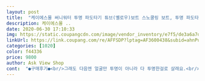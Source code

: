 ```yaml
---
layout: post 
title:  "케이에스몰 써니워터 투명 파도타기 튜브(옐로우)보트 스노쿨링 보트, 투명 파도타기 튜브(옐로우)" 
description: 케이에스몰 ..
date: 2020-06-30 17:10:33 
img: https://static.coupangcdn.com/image/vendor_inventory/e7f5/de3a6a7d78876ceb08cd279df2caa1f38a0994e52290eb5478eaf66287d1.jpg 
linkUrl: https://link.coupang.com/re/AFFSDP?lptag=AF3600438&subid=ahnPublicAsk&pageKey=234491625&itemId=744724678&vendorItemId=4879713092&traceid=V0-113-b2c51ef942f4ddd0 
categories: [1020] 
color: f44336 
price: 9800 
author: Ask View Shop 
cont:  "●구매후기●<br/>그래도 다음엔 얼굴만 투명이 아니라 다 투명한걸로 살래요.<br/><br/>근데 가운데 아이가 눕는 공간 두줄이 바람이 빠지더라구요.<br/> 왜 그런가 했더니 펑크가 아니라 바람넣고 잠그는 곳이 헐거워서 애가 누우니까 눌러놓은 마개가 그냥 빠지더군요.<br/> 임시방편으로 마개부분에 빨대를 하나 더 끼우고 꼈더니 괜찮아 졌어요.<br/><br/>생각보다 물고기가 잘 보여 좋았네요!!<br/>수영장이랑 바다에서 썼는데 괜찮긴했습니다.<br/><br/>큰 수영장에서만 사용할수 있을것 같네요.<br/> 사이즈가 좀 크네요<br/>튜브류는 배송 받고 항상 테스트합니다.<br/><br/>휴가가서 잘 사용했어요.<br/><br/>그래도 다음엔 얼굴만 투명이 아니라 다 투명한걸로 살래요.<br/><br/>근데 가운데 아이가 눕는 공간 두줄이 바람이 빠지더라구요.<br/> 왜 그런가 했더니 펑크가 아니라 바람넣고 잠그는 곳이 헐거워서 애가 누우니까 눌러놓은 마개가 그냥 빠지더군요.<br/> 임시방편으로 마개부분에 빨대를 하나 더 끼우고 꼈더니 괜찮아 졌어요.<br/><br/>생각보다 물고기가 잘 보여 좋았네요!!<br/>수영장이랑 바다에서 썼는데 괜찮긴했습니다.<br/><br/>큰 수영장에서만 사용할수 있을것 같네요.<br/> 사이즈가 좀 크네요<br/>튜브류는 배송 받고 항상 테스트합니다.<br/><br/>휴가가서 잘 사용했어요.<br/><br/>그래도 다음엔 얼굴만 투명이 아니라 다 투명한걸로 살래요.<br/><br/>근데 가운데 아이가 눕는 공간 두줄이 바람이 빠지더라구요.<br/> 왜 그런가 했더니 펑크가 아니라 바람넣고 잠그는 곳이 헐거워서 애가 누우니까 눌러놓은 마개가 그냥 빠지더군요.<br/> 임시방편으로 마개부분에 빨대를 하나 더 끼우고 꼈더니 괜찮아 졌어요.<br/><br/>생각보다 물고기가 잘 보여 좋았네요!!<br/>수영장이랑 바다에서 썼는데 괜찮긴했습니다.<br/><br/>큰 수영장에서만 사용할수 있을것 같네요.<br/> 사이즈가 좀 크네요<br/>튜브류는 배송 받고 항상 테스트합니다.<br/><br/>휴가가서 잘 사용했어요.<br/><br/>그래도 다음엔 얼굴만 투명이 아니라 다 투명한걸로 살래요.<br/><br/>근데 가운데 아이가 눕는 공간 두줄이 바람이 빠지더라구요.<br/> 왜 그런가 했더니 펑크가 아니라 바람넣고 잠그는 곳이 헐거워서 애가 누우니까 눌러놓은 마개가 그냥 빠지더군요.<br/> 임시방편으로 마개부분에 빨대를 하나 더 끼우고 꼈더니 괜찮아 졌어요.<br/><br/>생각보다 물고기가 잘 보여 좋았네요!!<br/>수영장이랑 바다에서 썼는데 괜찮긴했습니다.<br/><br/>큰 수영장에서만 사용할수 있을것 같네요.<br/> 사이즈가 좀 크네요<br/>튜브류는 배송 받고 항상 테스트합니다.<br/><br/>휴가가서 잘 사용했어요.<br/><br/>그래도 다음엔 얼굴만 투명이 아니라 다 투명한걸로 살래요.<br/><br/>근데 가운데 아이가 눕는 공간 두줄이 바람이 빠지더라구요.<br/> 왜 그런가 했더니 펑크가 아니라 바람넣고 잠그는 곳이 헐거워서 애가 누우니까 눌러놓은 마개가 그냥 빠지더군요.<br/> 임시방편으로 마개부분에 빨대를 하나 더 끼우고 꼈더니 괜찮아 졌어요.<br/><br/>생각보다 물고기가 잘 보여 좋았네요!!<br/>수영장이랑 바다에서 썼는데 괜찮긴했습니다.<br/><br/>큰 수영장에서만 사용할수 있을것 같네요.<br/> 사이즈가 좀 크네요<br/>튜브류는 배송 받고 항상 테스트합니다.<br/><br/>휴가가서 잘 사용했어요.<br/><br/>" 
---
```

